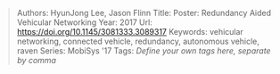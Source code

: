 > Authors: HyunJong Lee, Jason Flinn
> Title: Poster: Redundancy Aided Vehicular Networking
> Year: 2017
> Url: https://doi.org/10.1145/3081333.3089317
> Keywords: vehicular networking, connected vehicle, redundancy, autonomous vehicle, raven
> Series: MobiSys '17
> Tags: *Define your own tags here, separate by comma*